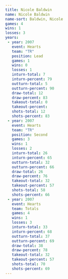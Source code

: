 ```yaml
---
title: Nicole Baldwin
name: Nicole Baldwin
name-sort: Baldwin, Nicole
games: 4
wins: 1
losses: 3
years:
 - year: 2007
   event: Hearts
   team: "TR"
   position: Lead
   games: 1
   wins: 0
   losses: 1
   inturn-total: 7
   inturn-percent: 79
   outturn-total: 5
   outturn-percent: 90
   draw-total: 12
   draw-percent: 83
   takeout-total: 0
   takeout-percent:
   shots-total: 12
   shots-percent: 83
 - year: 2007
   event: Hearts
   team: "TR"
   position: Second
   games: 3
   wins: 1
   losses: 2
   inturn-total: 26
   inturn-percent: 65
   outturn-total: 32
   outturn-percent: 66
   draw-total: 26
   draw-percent: 76
   takeout-total: 32
   takeout-percent: 57
   shots-total: 58
   shots-percent: 66
 - year: 2007
   event: Hearts
   team: Totals
   games: 4
   wins: 1
   losses: 3
   inturn-total: 33
   inturn-percent: 68
   outturn-total: 37
   outturn-percent: 69
   draw-total: 38
   draw-percent: 78
   takeout-total: 32
   takeout-percent: 57
   shots-total: 70
   shots-percent: 69
---
```

